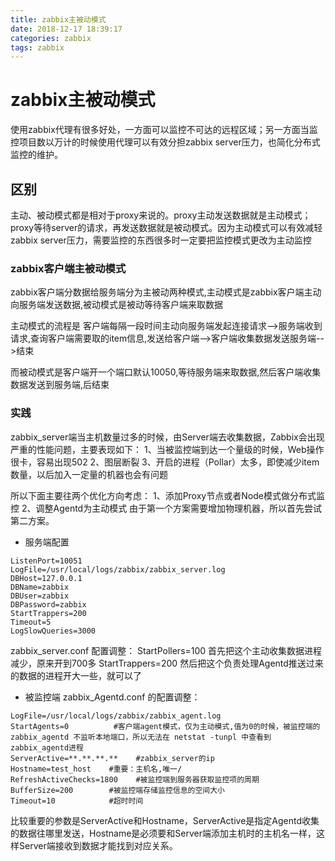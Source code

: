 ```yaml
---
title: zabbix主被动模式
date: 2018-12-17 18:39:17
categories: zabbix
tags: zabbix
---
```


# zabbix主被动模式
使用zabbix代理有很多好处，一方面可以监控不可达的远程区域；另一方面当监控项目数以万计的时候使用代理可以有效分担zabbix server压力，也简化分布式监控的维护。

## 区别
主动、被动模式都是相对于proxy来说的。proxy主动发送数据就是主动模式；proxy等待server的请求，再发送数据就是被动模式。因为主动模式可以有效减轻zabbix server压力，需要监控的东西很多时一定要把监控模式更改为主动监控

### zabbix客户端主被动模式
zabbix客户端分数据给服务端分为主被动两种模式,主动模式是zabbix客户端主动向服务端发送数据,被动模式是被动等待客户端来取数据

主动模式的流程是 客户端每隔一段时间主动向服务端发起连接请求-->服务端收到请求,查询客户端需要取的item信息,发送给客户端-->客户端收集数据发送服务端-->结束

而被动模式是客户端开一个端口默认10050,等待服务端来取数据,然后客户端收集数据发送到服务端,后结束

### 实践
zabbix_server端当主机数量过多的时候，由Server端去收集数据，Zabbix会出现严重的性能问题，主要表现如下：
1、当被监控端到达一个量级的时候，Web操作很卡，容易出现502
2、图层断裂
3、开启的进程（Pollar）太多，即使减少item数量，以后加入一定量的机器也会有问题

所以下面主要往两个优化方向考虑：
1、添加Proxy节点或者Node模式做分布式监控
2、调整Agentd为主动模式
由于第一个方案需要增加物理机器，所以首先尝试第二方案。

* 服务端配置

```
ListenPort=10051
LogFile=/usr/local/logs/zabbix/zabbix_server.log
DBHost=127.0.0.1
DBName=zabbix
DBUser=zabbix
DBPassword=zabbix
StartTrappers=200
Timeout=5
LogSlowQueries=3000
```

zabbix_server.conf 配置调整：
StartPollers=100 
首先把这个主动收集数据进程减少，原来开到700多
StartTrappers=200
然后把这个负责处理Agentd推送过来的数据的进程开大一些，就可以了

* 被监控端 zabbix_Agentd.conf 的配置调整：

```
LogFile=/usr/local/logs/zabbix/zabbix_agent.log
StartAgents=0          #客户端agent模式，仅为主动模式,值为0的时候，被监控端的zabbix_agentd 不监听本地端口，所以无法在 netstat -tunpl 中查看到zabbix_agentd进程
ServerActive=**.**.**.**    #zabbix_server的ip
Hostname=test_host    #重要：主机名,唯一/
RefreshActiveChecks=1800    #被监控端到服务器获取监控项的周期
BufferSize=200        #被监控端存储监控信息的空间大小
Timeout=10            #超时时间
```
比较重要的参数是ServerActive和Hostname，ServerActive是指定Agentd收集的数据往哪里发送，Hostname是必须要和Server端添加主机时的主机名一样，这样Server端接收到数据才能找到对应关系。



